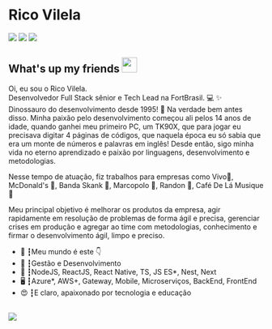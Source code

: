 # Rico Vilela
<a href="https://linkedin.com/in/ricovilela"><img src="https://img.shields.io/badge/linkedin-0077B5.svg?style=for-the-badge&logo=linkedin&logoColor=white"></a>
<a href="https://instagram.com/ricovilela"><img src="https://img.shields.io/badge/instagram-E4405F.svg?style=for-the-badge&logo=instagram&logoColor=white"></a>
<a href="mailto:rico.vilela@gmail.com"><img src="https://img.shields.io/badge/e‑mail-D14836.svg?style=for-the-badge&logo=GMail&logoColor=white"></a>

## What's up my friends <img src="https://media.giphy.com/media/hvRJCLFzcasrR4ia7z/giphy.gif" width="30px">
Oi, eu sou o Rico Vilela.<br>
Desenvolvedor Full Stack sênior e Tech Lead na FortBrasil. 💻 ✨<br>
Dinossauro do desenvolvimento desde 1995! 🦖 Na verdade bem antes disso. Minha paixão pelo desenvolvimento começou ali pelos 14 anos de idade, quando ganhei meu primeiro PC, um TK90X, que para jogar eu precisava digitar 4 páginas de códigos, que naquela época eu só sabia que era um monte de números e palavras em inglês! Desde então, sigo minha vida no eterno aprendizado e paixão por linguagens, desenvolvimento e metodologias.

<p>Nesse tempo de atuação, fiz trabalhos para empresas como Vivo📱, McDonald's 🍔, Banda Skank 🎵, Marcopolo 🚌, Randon 🚚, Café De Lá Musique🥂</p>

<p>Meu principal objetivo é melhorar os produtos da empresa, agir rapidamente em resolução de problemas de forma ágil e precisa, gerenciar crises em produção e agregar ao time com metodologias, conhecimento e firmar o desenvolvimento ágil, limpo e preciso.</p>

<ul>
  <li>🚀 ┇Meu mundo é este 👇</li>
  <li>💜 ┇Gestão e Desenvolvimento</li>
  <li>🥋 ┇NodeJS, ReactJS, React Native, TS, JS ES*, Nest, Next</li>
  <li>🖥️ ┇Azure*, AWS+, Gateway, Mobile, Microserviços, BackEnd, FrontEnd</li>
  <li>😍 ┇E claro, apaixonado por tecnologia e educação</li>
</ul>

<!--div>
  <img height="180em" align="center" src="https://github-readme-stats.vercel.app/api?username=ricovilela&show_icons=true&theme=react&include_all_commits=true&count_private=true"/>
  <img height="180em" align="center" src="https://github-readme-stats.vercel.app/api/top-langs/?username=ricovilela&layout=compact&langs_count=16&theme=react&exclude_repo=porat-site-coming-soon"/>
  <br /><br />
  <span>Wakatime Status since 2021-06-29 18:00</span>
  <br />
  <a href="https://wakatime.com/@ricovilela"><img height="180em" align="center" src="https://github-readme-stats.vercel.app/api/wakatime/?username=@ricovilela"/></a>
</div-->
<br />
<img src="https://visitor-badge.glitch.me/badge?page_id=ricovilela" />
